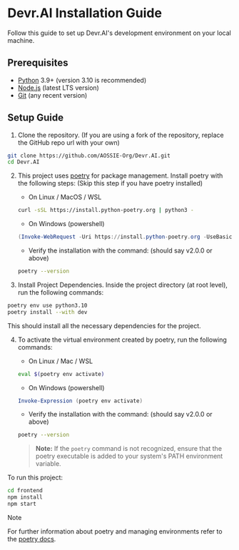 # Devr.AI Installation Guide

Follow this guide to set up Devr.AI's development environment on your local machine.

## Prerequisites

-   [Python](https://www.python.org/) 3.9+ (version 3.10 is recommended)
-   [Node.js](https://nodejs.org/en) (latest LTS version)
-   [Git](https://git-scm.com/) (any recent version)

## Setup Guide

1. Clone the repository. (If you are using a fork of the repository, replace the GitHub repo url with your own)

```sh
git clone https://github.com/AOSSIE-Org/Devr.AI.git
cd Devr.AI
```

2. This project uses [poetry](https://python-poetry.org/) for package management. Install poetry with the following steps: (Skip this step if you have poetry installed)

    - On Linux / MacOS / WSL

    ```sh
    curl -sSL https://install.python-poetry.org | python3 -
    ```

    - On Windows (powershell)

    ```powershell
    (Invoke-WebRequest -Uri https://install.python-poetry.org -UseBasicParsing).Content | py -
    ```

    - Verify the installation with the command: (should say v2.0.0 or above)

    ```sh
    poetry --version
    ```

3. Install Project Dependencies. Inside the project directory (at root level), run the following commands:

```sh
poetry env use python3.10
poetry install --with dev
```

This should install all the necessary dependencies for the project.

4. To activate the virtual environment created by poetry, run the following commands:

    - On Linux / Mac / WSL

    ```sh
    eval $(poetry env activate)
    ```

    - On Windows (powershell)

    ```powershell
    Invoke-Expression (poetry env activate)
    ```

    - Verify the installation with the command: (should say v2.0.0 or above)

    ```sh
    poetry --version
    ```

    > **Note:** If the `poetry` command is not recognized, ensure that the poetry executable is added to your system's PATH environment variable.

To run this project:

```sh
cd frontend
npm install
npm start
```

> [!NOTE]
> For further information about poetry and managing environments refer to the [poetry docs](https://python-poetry.org/docs/managing-environments/).
